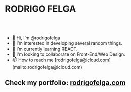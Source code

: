 # RODRIGO FELGA
  <link href="styles.css" rel="stylesheet" />
</head>
  <br>
  <br>
  <body>
        <ul>
          <li> 👋 Hi, I’m @rodrigofelga </li>
          <li> 👀 I’m interested in developing several random things.</li>
          <li> 🌱 I’m currently learning REACT.</li>
          <li> 💞️ I'm looking to collaborate on Front-End/Web Design.</li>
          <li> 📫 How to reach me [rodrigofelga@icloud.com](mailto:rodrigofelga@icloud.com) </li>
        </ul>
  
 ## Check my portfolio: [rodrigofelga.com](https://www.rodrigofelga.com) 

